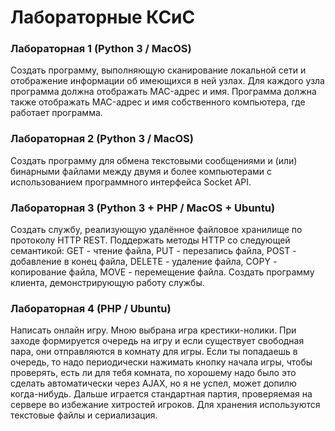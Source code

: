 # Лабораторные КСиС
### Лабораторная 1 (Python 3 / MacOS)
Создать программу, выполняющую сканирование локальной сети и отображение информации об имеющихся в ней узлах. Для каждого узла программа должна отображать MAC-адрес и имя. Программа должна также отображать MAC-адрес и имя собственного компьютера, где работает программа.

### Лабораторная 2 (Python 3 / MacOS)
Создать программу для обмена текстовыми сообщениями и (или) бинарными файлами между двумя и более компьютерами с использованием программного интерфейса Socket API. 

### Лабораторная 3 (Python 3 + PHP / MacOS + Ubuntu)
Создать службу, реализующую удалённое файловое хранилище по протоколу HTTP REST. Поддержать методы HTTP со следующей семантикой: GET - чтение файла, PUT - перезапись файла, POST - добавление в конец файла, DELETE - удаление файла, COPY - копирование файла, MOVE - перемещение файла. Создать программу клиента, демонстрирующую работу службы.

### Лабораторная 4 (PHP / Ubuntu)
Написать онлайн игру. Мною выбрана игра крестики-нолики. При заходе формируется очередь на игру и если существует свободная пара, они отправляются в комнату для игры. Если ты попадаешь в очередь, то надо периодически нажимать кнопку начала игры, чтобы проверять, есть ли для тебя комната, по хорошему надо было это сделать автоматически через AJAX, но я не успел, может допилю когда-нибудь. Дальше играется стандартная партия, проверяемая на сервере во избежание хитростей игроков. Для хранения используются текстовые файлы и сериализация. 